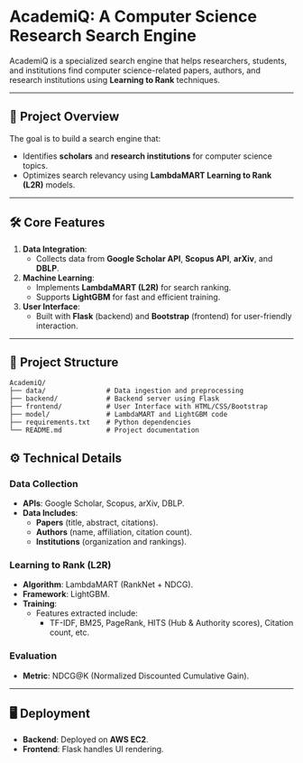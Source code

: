 # AcademiQ: A Computer Science Research Search Engine

AcademiQ is a specialized search engine that helps researchers, students, and institutions find computer science-related papers, authors, and research institutions using **Learning to Rank** techniques.

---

## 🚀 **Project Overview**
The goal is to build a search engine that:
- Identifies **scholars** and **research institutions** for computer science topics.
- Optimizes search relevancy using **LambdaMART Learning to Rank (L2R)** models.

---

## 🛠️ **Core Features**
1. **Data Integration**:
   - Collects data from **Google Scholar API**, **Scopus API**, **arXiv**, and **DBLP**.
2. **Machine Learning**:
   - Implements **LambdaMART (L2R)** for search ranking.
   - Supports **LightGBM** for fast and efficient training.
3. **User Interface**:
   - Built with **Flask** (backend) and **Bootstrap** (frontend) for user-friendly interaction.

---

## 🧩 **Project Structure**

```plaintext
AcademiQ/
├── data/               # Data ingestion and preprocessing
├── backend/            # Backend server using Flask
├── frontend/           # User Interface with HTML/CSS/Bootstrap
├── model/              # LambdaMART and LightGBM code
├── requirements.txt    # Python dependencies
└── README.md           # Project documentation
```

## ⚙️ **Technical Details**

### Data Collection
- **APIs**: Google Scholar, Scopus, arXiv, DBLP.
- **Data Includes**:
   - **Papers** (title, abstract, citations).
   - **Authors** (name, affiliation, citation count).
   - **Institutions** (organization and rankings).

### Learning to Rank (L2R)
- **Algorithm**: LambdaMART (RankNet + NDCG).
- **Framework**: LightGBM.
- **Training**:
   - Features extracted include:
     - TF-IDF, BM25, PageRank, HITS (Hub & Authority scores), Citation count, etc.

### Evaluation
- **Metric**: NDCG@K (Normalized Discounted Cumulative Gain).

---

## 🖥️ **Deployment**
- **Backend**: Deployed on **AWS EC2**.
- **Frontend**: Flask handles UI rendering.
